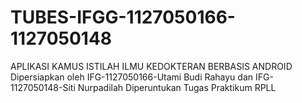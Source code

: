 TUBES-IFGG-1127050166-1127050148
================================

APLIKASI KAMUS ISTILAH ILMU KEDOKTERAN BERBASIS ANDROID Dipersiapkan oleh IFG-1127050166-Utami Budi Rahayu dan IFG-1127050148-Siti Nurpadilah Diperuntukan Tugas Praktikum RPLL
